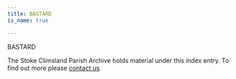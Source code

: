 ```yaml
---
title: BASTARD
is_name: true

---
```


BASTARD


The Stoke Climsland Parish Archive holds material under this index entry. To find out more please [contact us](/contact/)
